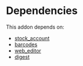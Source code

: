# Dependencies

This addon depends on:

- [stock_account](https://github.com/bringout/oca-ocb-accounting)
- [barcodes](https://github.com/bringout/oca-ocb-technical)
- [web_editor](https://github.com/bringout/oca-ocb-web)
- [digest](https://github.com/bringout/oca-ocb-core)
